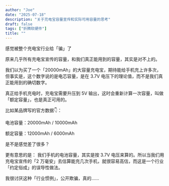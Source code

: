 ```yaml
---
author: "Joe"
date: "2025-07-18"
description: "关于充电宝容量宣传和实际可用容量的思考"
draft: false
tags: ["折腾软硬件"]
title: ""
---
```



感觉被整个充电宝行业给「骗」了

原来几乎所有充电宝宣传的容量，和我们真正能用到的容量，其实是对不上的。

我们以为买了一个「20000mAh」的大容量充电宝，期待能给手机充上许多次，但事实是，这个数字说的是电芯容量，是在 3.7V 电压下的理论值，而不是我们真正能用到的确切数字。

真正给手机充电时，充电宝需要升压到 5V 输出，这时会重新计算一次容量，叫做「额定容量」，也是真正可用的。

比如某品牌写的官方数据👇：

电池容量：20000mAh / 10000mAh

额定容量：12000mAh / 6000mAh

是不是感觉差了很多？

更有意思的是：
我们手机的电池容量，其实是按 3.7V 电压来算的。所以当我们用充电宝宣传的「2 万毫安」去估算能充几次手机，就很容易高估，而这是一个行业「约定俗成」的误导性做法。

我很讨厌这种「行业惯例」，公开欺骗，真的……